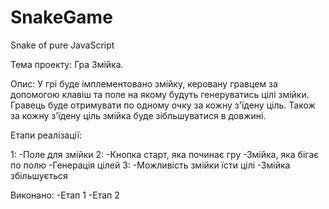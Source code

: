 # SnakeGame
Snake of pure JavaScript


Тема проекту: Гра Змійка.

Опис: 
У грі буде імплементовано змійку, керовану гравцем за допомогою клавіш
та поле на якому будуть генеруватись цілі змійки. Гравець буде отримувати по 
одному очку за кожну з'їдену ціль. Також за кожну з'їдену ціль змійка буде зібльшуватися в довжині.

Етапи реалізації:

1: -Поле  для змійки
2: 
-Кнопка старт, яка починає гру
-Змійка, яка бігає по полю
-Генерація цілей
3: 
-Можливість змійки їсти цілі
-Змійка збільшується

Виконано:
-Етап 1
-Етап 2
